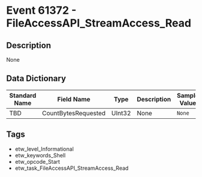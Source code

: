 # Event 61372 - FileAccessAPI_StreamAccess_Read

## Description
None

## Data Dictionary
|Standard Name|Field Name|Type|Description|Sample Value|
|---|---|---|---|---|
|TBD|CountBytesRequested|UInt32|None|`None`|

## Tags
* etw_level_Informational
* etw_keywords_Shell
* etw_opcode_Start
* etw_task_FileAccessAPI_StreamAccess_Read
